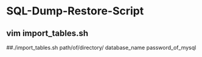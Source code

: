 # SQL-Dump-Restore-Script

## vim import_tables.sh  


##./import_tables.sh   path/of/directory/  database_name  password_of_mysql

